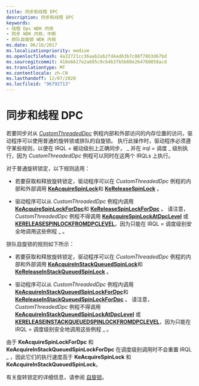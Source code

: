 ```yaml
---
title: 同步和线程 DPC
description: 同步和线程 DPC
keywords:
- 线程 Dpc WDK 内核
- 同步 WDK 内核，中断
- 排队自旋锁 WDK 内核
ms.date: 06/16/2017
ms.localizationpriority: medium
ms.openlocfilehash: 4a32721cc36aab2ab2fd4ad63b7c88f78b3d67bd
ms.sourcegitcommit: 418e6617e2a695c9cb4b37b5b60e264760858acd
ms.translationtype: MT
ms.contentlocale: zh-CN
ms.lasthandoff: 12/07/2020
ms.locfileid: "96792713"
---
```

# <a name="synchronization-and-threaded-dpcs"></a>同步和线程 DPC





若要同步对从 [*CustomThreadedDpc*](https://msdn.microsoft.com/library/windows/hardware/ff542976) 例程内部和外部访问的内存位置的访问，驱动程序可以使用普通的旋转锁或排队的自旋锁。 执行此操作时，驱动程序必须遵守某些规则，以便在 IRQL = 被动级别上正确同步， \_ 并在 irql = 调度 \_ 级别执行，因为 *CustomThreadedDpc* 例程可以同时在这两个 IRQLs 上执行。

对于普通旋转锁定，以下规则适用：

-   若要获取和释放旋转锁定，驱动程序可以在 *CustomThreadedDpc* 例程的内部和外部调用 [**KeAcquireSpinLock**](/windows-hardware/drivers/ddi/wdm/nf-wdm-keacquirespinlock)和 [**KeReleaseSpinLock**](/windows-hardware/drivers/ddi/wdm/nf-wdm-kereleasespinlock) 。

-   驱动程序可以从 *CustomThreadedDpc* 例程内调用 [**KeAcquireSpinLockForDpc**](/previous-versions/windows/hardware/drivers/ff551923(v=vs.85))和 [**KeReleaseSpinLockForDpc**](/windows-hardware/drivers/ddi/wdm/nf-wdm-kereleasespinlockfordpc) 。 请注意， *CustomThreadedDpc* 例程不得调用 [**KeAcquireSpinLockAtDpcLevel**](/windows-hardware/drivers/ddi/wdm/nf-wdm-keacquirespinlockatdpclevel) 或 [**KERELEASESPINLOCKFROMDPCLEVEL**](/windows-hardware/drivers/ddi/wdm/nf-wdm-kereleasespinlockfromdpclevel)，因为只能在 IRQL = 调度级别安全地调用这些例程 \_ 。

排队自旋锁的规则如下所示：

-   若要获取和释放旋转锁定，驱动程序可以在 *CustomThreadedDpc* 例程的内部和外部调用 [**KeAcquireInStackQueuedSpinLock**](/previous-versions/windows/hardware/drivers/ff551899(v=vs.85))和 [**KeReleaseInStackQueuedSpinLock**](/windows-hardware/drivers/ddi/wdm/nf-wdm-kereleaseinstackqueuedspinlock) 。

-   驱动程序可以从 *CustomThreadedDpc* 例程内调用 [**KeAcquireInStackQueuedSpinLockForDpc**](/previous-versions/windows/hardware/drivers/ff551912(v=vs.85))和 [**KeReleaseInStackQueuedSpinLockForDpc**](/windows-hardware/drivers/ddi/wdm/nf-wdm-kereleaseinstackqueuedspinlockfordpc) 。 请注意， *CustomThreadedDpc* 例程不得调用 [**KeAcquireInStackQueuedSpinLockAtDpcLevel**](/previous-versions/windows/hardware/drivers/ff551908(v=vs.85)) 或 [**KERELEASEINSTACKQUEUEDSPINLOCKFROMDPCLEVEL**](/windows-hardware/drivers/ddi/wdm/nf-wdm-kereleaseinstackqueuedspinlockfromdpclevel)，因为只能在 IRQL = 调度级别安全地调用这些例程 \_ 。

由于 **KeAcquireSpinLockForDpc** 和 **KeAcquireInStackQueuedSpinLockForDpc** 在调度级别调用时不会重置 IRQL \_ ，因此它们的执行速度高于 **KeAcquireSpinLock** 和 **KeAcquireInStackQueuedSpinLock**。

有关旋转锁定的详细信息，请参阅 [自旋锁](./introduction-to-spin-locks.md)。

 


